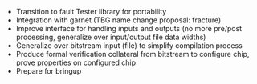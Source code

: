 * Transition to fault Tester library for portability
* Integration with garnet (TBG name change proposal: fracture)
* Improve interface for handling inputs and outputs (no more pre/post
  processing, generalize over input/output file data widths)
* Generalize over bitstream input (file) to simplify compilation process
* Produce formal verification collateral from bitstream to configure chip,
  prove properties on configured chip
* Prepare for bringup
